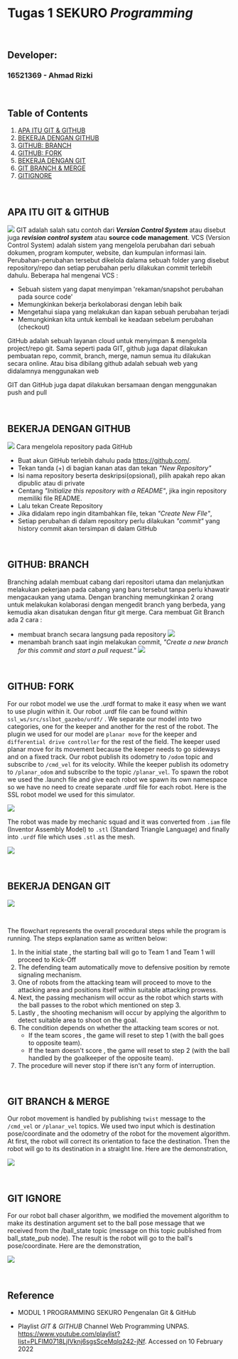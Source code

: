 # Tugas 1 SEKURO *Programming*

<p>&nbsp;</p>

## Developer:
### 16521369 - Ahmad Rizki

<p>&nbsp;</p>

## Table of Contents
1. [APA ITU GIT & GITHUB](https://www.youtube.com/watch?v=lTMZxWMjXQU&list=PLFIM0718LjIVknj6sgsSceMqlq242-jNf&index=1&t=710s)
2. [BEKERJA DENGAN GITHUB](https://www.youtube.com/watch?v=Q3Id0DgcrXY&list=PLFIM0718LjIVknj6sgsSceMqlq242-jNf&index=2&t=421s)
3. [GITHUB: BRANCH](https://www.youtube.com/watch?v=k1QXd-8VbPY&list=PLFIM0718LjIVknj6sgsSceMqlq242-jNf&index=3&t=723s)
4. [GITHUB: FORK](https://www.youtube.com/watch?v=8rry2ncZmfg&list=PLFIM0718LjIVknj6sgsSceMqlq242-jNf&index=4)
5. [BEKERJA DENGAN GIT](https://www.youtube.com/watch?v=e-6OkXRqWaE&list=PLFIM0718LjIVknj6sgsSceMqlq242-jNf&index=5)
6. [GIT BRANCH & MERGE](https://www.youtube.com/watch?v=EGl7KxVOyNs&list=PLFIM0718LjIVknj6sgsSceMqlq242-jNf&index=6)
7. [GITIGNORE](https://www.youtube.com/watch?v=LK3kX4n-vLM&list=PLFIM0718LjIVknj6sgsSceMqlq242-jNf&index=12)

<p>&nbsp;</p>

## APA ITU GIT & GITHUB
![](github-halovina.png)
GIT adalah salah satu contoh dari ***Version Control System*** atau disebut juga ***revision control system*** atau **source code management**. VCS (Version Control System) adalah sistem yang mengelola perubahan dari sebuah dokumen, program komputer, website, dan kumpulan informasi lain. Perubahan-perubahan tersebut dikelola dalama sebuah folder yang disebut repository/repo dan setiap perubahan perlu dilakukan commit terlebih dahulu.
Beberapa hal mengenai VCS :
- Sebuah sistem yang dapat menyimpan 'rekaman/snapshot perubahan pada source code'
- Memungkinkan bekerja berkolaborasi dengan lebih baik
- Mengetahui siapa yang melakukan dan kapan sebuah perubahan terjadi
- Memungkinkan kita untuk kembali ke keadaan sebelum perubahan (checkout)

GitHub adalah sebuah layanan cloud untuk menyimpan & mengelola project/repo git. Sama seperti pada GIT, github juga dapat dilakukan pembuatan repo, commit, branch, merge, namun semua itu dilakukan secara online. Atau bisa dibilang github adalah sebuah web yang didalamnya menggunakan web

GIT dan GitHub juga dapat dilakukan bersamaan dengan menggunakan push and pull

<p>&nbsp;</p>

## BEKERJA DENGAN GITHUB
![](bagian2.png)
Cara mengelola repository pada GitHub
- Buat akun GitHub terlebih dahulu pada https://github.com/.
- Tekan tanda (+) di bagian kanan atas dan tekan *"New Repository"*
- Isi nama repository beserta deskripsi(opsional), pilih apakah repo akan dipublic atau di private
- Centang *"Initialize this repository with a README"*, jika ingin repository memiliki file README.
- Lalu tekan Create Repository
- Jika didalam repo ingin ditambahkan file, tekan *"Create New FIle"*, 
- Setiap perubahan di dalam repository perlu dilakukan *"commit"* yang history commit akan tersimpan di dalam GitHub

<p>&nbsp;</p>

## GITHUB: BRANCH
Branching adalah membuat cabang dari repositori utama dan melanjutkan melakukan pekerjaan pada cabang yang baru tersebut tanpa perlu khawatir mengacaukan yang utama. Dengan branching memungkinkan 2 orang untuk melakukan kolaborasi dengan mengedit branch yang berbeda, yang kemudia akan disatukan dengan fitur git merge. Cara membuat Git Branch ada 2 cara :
- membuat branch secara langsung pada repository
![](cara1bag3.png)
- menambah branch saat ingin melakukan commit, *"Create a new branch for this commit and start a pull request."*
![](cara2bag3.png) 


<p>&nbsp;</p>

## GITHUB: FORK
For our robot model we use the .urdf format to make it easy when we want to use plugin within it. Our robot .urdf file can be found within `ssl_ws/src/sslbot_gazebo/urdf/` . We separate our model into two categories, one for the keeper and another for the rest of the robot. The plugin we used for our model are `planar move` for the keeper and `differential drive controller` for the rest of the field. The keeper used planar move for its movement because the keeper needs to go sideways and on a fixed track. Our robot publish its odometry to `/odom` topic and subscribe to `/cmd_vel` for its velocity. While the keeper publish its odometry to `/planar_odom` and subscribe to the topic `/planar_vel`. To spawn the robot we used the .launch file and give each robot we spawn its own namespace so we have no need to create separate .urdf file for each robot. Here is the SSL robot model we used for this simulator.  

![](https://i.ibb.co/6n0cdqj/Screenshot-from-2021-07-18-05-35-37.png)

The robot was made by mechanic squad and it was converted from `.iam` file (Inventor Assembly Model) to `.stl` (Standard Triangle Language) and finally into `.urdf` file which uses `.stl` as the mesh.

![](photos/modelformat.png)

<p>&nbsp;</p>

## BEKERJA DENGAN GIT

![](photos/flowchart.jpg)

<p>&nbsp;</p>

The flowchart represents the overall procedural steps while the program is running. The steps explanation same as written below:

1. In the initial state , the starting ball will go to Team 1 and Team 1 will proceed to Kick-Off
2. The defending team automatically move to defensive position by remote signaling mechanism.
3. One of robots from the attacking team will proceed to move to the attacking area and positions itself within suitable attacking prowess.
4. Next, the passing mechanism will occur as the robot which starts with the ball passes to the robot which mentioned on step 3.
5. Lastly , the shooting mechanism will occur by applying the algorithm to detect suitable area to shoot on the goal.
6. The condition depends on whether the attacking team scores or not.
    - If the team scores , the game will reset to step 1 (with the ball goes to opposite team).
    - If the team doesn't score ,  the game will reset to step 2 (with the ball handled by the goalkeeper of the opposite team).
7. The procedure will never stop if there isn't any form of interruption.

<p>&nbsp;</p>

## GIT BRANCH & MERGE
Our robot movement is handled by publishing `twist` message to the `/cmd_vel` or `/planar_vel` topics. We used two input which is destination pose/coordinate and the odometry of the robot for the movement algorithm. At first, the robot will correct its orientation to face the destination. Then the robot will go to its destination in a straight line. Here are the demonstration,

![](photos/movement2.gif)

<p>&nbsp;</p>

## GIT IGNORE
For our robot ball chaser algorithm, we modified the movement algorithm to make its destination argument set to the ball pose message that we received from the /ball_state topic (message on this topic published from ball_state_pub node). The result is the robot will go to the ball's pose/coordinate. Here are the demonstration,

![](photos/ball_chaser2.gif)

<p>&nbsp;</p>

## Reference <a name = "ref"></a>

- MODUL 1 PROGRAMMING SEKURO Pengenalan Git & GitHub

- Playlist *GIT & GITHUB* Channel Web Programming UNPAS. https://www.youtube.com/playlist?list=PLFIM0718LjIVknj6sgsSceMqlq242-jNf. Accessed on 10 February 2022